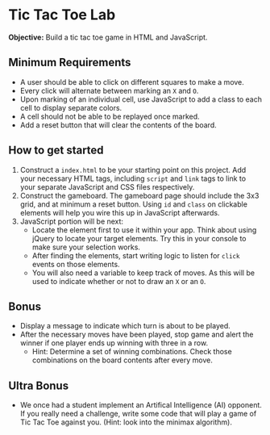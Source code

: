 # Tic Tac Toe Lab

**Objective:** Build a tic tac toe game in HTML and JavaScript.

## Minimum Requirements
* A user should be able to click on different squares to make a move.
* Every click will alternate between marking an `X` and `O`.
* Upon marking of an individual cell, use JavaScript to add a class to
  each cell to display separate colors.
* A cell should not be able to be replayed once marked.
* Add a reset button that will clear the contents of the board.

## How to get started
1. Construct a `index.html` to be your starting point on this
   project. Add your necessary HTML tags, including `script` and
   `link` tags to link to your separate JavaScript and CSS files respectively.
2. Construct the gameboard. The gameboard page should include the 3x3 grid,
   and at minimum a reset button. Using `id` and `class` on clickable
   elements will help you wire this up in JavaScript afterwards.
3. JavaScript portion will be next:
	* Locate the element first to use it within your app. Think about
     using jQuery to locate your target elements.
     Try this in your console to make sure your selection works.
	* After finding the elements, start writing logic to listen for
      `click` events on those elements.
	* You will also need a variable to keep track of moves. As this
      will be used to indicate whether or not to draw an `X` or an `O`.

## Bonus
* Display a message to indicate which turn is about to be played.
* After the necessary moves have been played, stop game and alert the
  winner if one player ends up winning with three in a row.
    * Hint: Determine a set of winning combinations. Check those
      combinations on the board contents after every move.

## Ultra Bonus
* We once had a student implement an Artifical Intelligence (AI)
  opponent. If you really need a challenge, write some code that will
  play a game of Tic Tac Toe against you. (Hint: look into the minimax
  algorithm).
